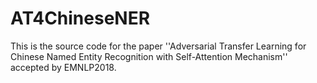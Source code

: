 # AT4ChineseNER
This is the source code for the paper ''Adversarial Transfer Learning for Chinese Named Entity Recognition with Self-Attention Mechanism'' accepted by EMNLP2018.
